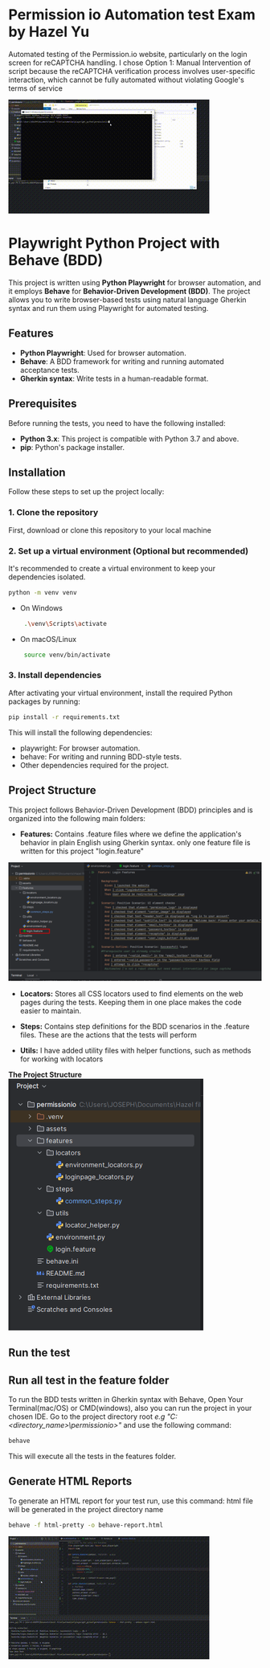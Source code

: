 # Permission io Automation test Exam by Hazel Yu
Automated testing of the Permission.io website, particularly on the login screen for reCAPTCHA handling. I chose Option 1: Manual Intervention of script because the reCAPTCHA verification process involves user-specific interaction, which cannot be fully automated without violating Google's terms of service 

![Demo GIF](readme/demorun.gif)

# Playwright Python Project with Behave (BDD)

This project is written using **Python Playwright** for browser automation, and it employs **Behave** for **Behavior-Driven Development (BDD)**. The project allows you to write browser-based tests using natural language Gherkin syntax and run them using Playwright for automated testing.

## Features

- **Python Playwright**: Used for browser automation.
- **Behave**: A BDD framework for writing and running automated acceptance tests.
- **Gherkin syntax**: Write tests in a human-readable format.

## Prerequisites

Before running the tests, you need to have the following installed:

- **Python 3.x**: This project is compatible with Python 3.7 and above.
- **pip**: Python's package installer.

## Installation

Follow these steps to set up the project locally:

### 1. Clone the repository

First, download or clone this repository to your local machine 

### 2. Set up a virtual environment (Optional but recommended)
It's recommended to create a virtual environment to keep your dependencies isolated.

```bash
python -m venv venv
```
- On Windows
  ```bash
   .\venv\Scripts\activate
  ```

- On macOS/Linux
  ```bash
   source venv/bin/activate
  ```
### 3.  Install dependencies
After activating your virtual environment, install the required Python packages by running:
```bash
pip install -r requirements.txt
```
This will install the following dependencies:
 - playwright: For browser automation.
 - behave: For writing and running BDD-style tests.
 - Other dependencies required for the project.

## Project Structure
This project follows Behavior-Driven Development (BDD) principles and is organized into the following main folders:
 - **Features:** Contains .feature files where we define the application's behavior in plain English using Gherkin syntax. only one feature file is written for this project "login.feature"

![feature files](readme/login_features.png)

- **Locators:** Stores all CSS locators used to find elements on the web pages during the tests. Keeping them in one place makes the code easier to maintain.

- **Steps:** Contains step definitions for the BDD scenarios in the .feature files. These are the actions that the tests will perform

- **Utils:** I have added utility files with helper functions, such as methods for working with locators

**The Project Structure**
![Project Structure](readme/project_structure.png)

## Run the test

## Run all test in the feature folder
To run the BDD tests written in Gherkin syntax with Behave, Open Your Terminal(mac/OS) or CMD(windows), also you can run the project in your chosen IDE. Go to the project directory root *e.g "C:\<directory_name>\permissionio>"* and use the following command:
```bash
behave
```
This will execute all the tests in the features folder.

## Generate HTML Reports
To generate an HTML report for your test run, use this command: html file will be generated in the project directory name
```bash
behave -f html-pretty -o behave-report.html
```
![Demo GIF](readme/htmlreports.gif)

